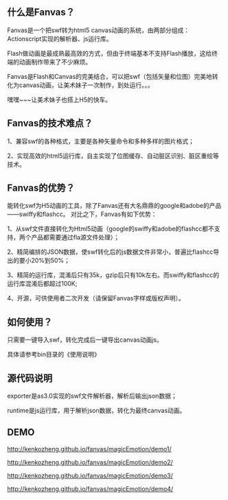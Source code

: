什么是Fanvas？
------------------------------------------

Fanvas是一个把swf转为html5 canvas动画的系统，由两部分组成：Actionscript实现的解析器、js运行库。

Flash做动画是最成熟最高效的方式，但由于终端基本不支持Flash播放，这给终端的动画制作带来了不少麻烦。

Fanvas是Flash和Canvas的完美结合，可以把swf（包括矢量和位图）完美地转化为canvas动画，让美术妹子一次制作，到处运行。。。

嘿嘿~~~让美术妹子也搭上H5的快车。



Fanvas的技术难点？
------------------------------------------
1、兼容swf的各种格式，主要是各种矢量命令和多种多样的图片格式；

2、实现高效的html5运行库，自主实现了位图缓存、自动脏区识别、脏区重绘等技术。


Fanvas的优势？
------------------------------------------
能转化swf为H5动画的工具，除了Fanvas还有大名鼎鼎的google和adobe的产品——swiffy和flashcc。
对比之下，Fanvas有如下优势：

1、从swf文件直接转化为Html5动画（google的swiffy和adobe的flashcc都不支持，两个产品都需要通过fla源文件处理）；

2、精简编排的JSON数据，使swf转化后的js数据文件非常小，普遍比flashcc导出的要小20%到50%；

3、精简的运行库，混淆后只有35k，gzip后只有10k左右。而swiffy和flashcc的运行库混淆后都超过100K;

4、开源，可供使用者二次开发（请保留Fanvas字样或版权声明）。



如何使用？
------------------------------------------
只需要一键导入swf，转化完成后一键导出canvas动画js。

具体请参考bin目录的《使用说明》


源代码说明
------------------------------------------
exporter是as3.0实现的swf文件解析器，解析后输出json数据；

runtime是js运行库，用于解析json数据，转化为最终canvas动画。


DEMO
------------------------------------------
http://kenkozheng.github.io/fanvas/magicEmotion/demo1/

http://kenkozheng.github.io/fanvas/magicEmotion/demo2/

http://kenkozheng.github.io/fanvas/magicEmotion/demo3/

http://kenkozheng.github.io/fanvas/magicEmotion/demo4/
